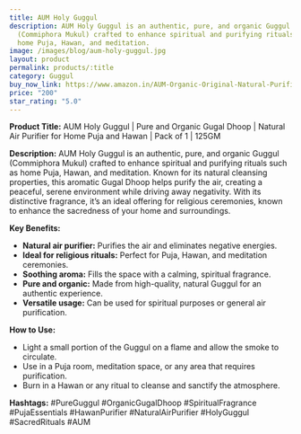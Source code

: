 ```yaml
---
title: AUM Holy Guggul
description: AUM Holy Guggul is an authentic, pure, and organic Guggul
  (Commiphora Mukul) crafted to enhance spiritual and purifying rituals such as
  home Puja, Hawan, and meditation.
image: /images/blog/aum-holy-guggul.jpg
layout: product
permalink: products/:title
category: Guggul
buy_now_link: https://www.amazon.in/AUM-Organic-Original-Natural-Purifier/dp/B0CSNBV6K2/ref=sr_1_14?crid=274T8B0U72I18&tag=m0150-21
price: "200"
star_rating: "5.0"
---
```

**Product Title:**
AUM Holy Guggul | Pure and Organic Gugal Dhoop | Natural Air Purifier for Home Puja and Hawan | Pack of 1 | 125GM

**Description:**
AUM Holy Guggul is an authentic, pure, and organic Guggul (Commiphora Mukul) crafted to enhance spiritual and purifying rituals such as home Puja, Hawan, and meditation. Known for its natural cleansing properties, this aromatic Gugal Dhoop helps purify the air, creating a peaceful, serene environment while driving away negativity. With its distinctive fragrance, it’s an ideal offering for religious ceremonies, known to enhance the sacredness of your home and surroundings.

**Key Benefits:**
- **Natural air purifier:** Purifies the air and eliminates negative energies.
- **Ideal for religious rituals:** Perfect for Puja, Hawan, and meditation ceremonies.
- **Soothing aroma:** Fills the space with a calming, spiritual fragrance.
- **Pure and organic:** Made from high-quality, natural Guggul for an authentic experience.
- **Versatile usage:** Can be used for spiritual purposes or general air purification.

**How to Use:**
- Light a small portion of the Guggul on a flame and allow the smoke to circulate.
- Use in a Puja room, meditation space, or any area that requires purification.
- Burn in a Hawan or any ritual to cleanse and sanctify the atmosphere.

**Hashtags:**
#PureGuggul #OrganicGugalDhoop #SpiritualFragrance #PujaEssentials #HawanPurifier #NaturalAirPurifier #HolyGuggul #SacredRituals #AUM
